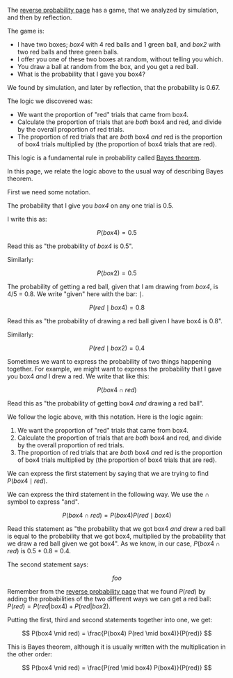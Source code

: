 The [reverse probability page](first_bayes) has a game, that we analyzed by simulation, and then by reflection.

The game is:

* I have two boxes; *box4* with 4 red balls and 1 green ball, and *box2* with
  two red balls and three green balls.
* I offer you one of these two boxes at random, without telling you which.
* You draw a ball at random from the box, and you get a red ball.
* What is the probability that I gave you box4?

We found by simulation, and later by reflection, that the probability is 0.67.

The logic we discovered was:

* We want the proportion of "red" trials that came from box4.
* Calculate the proportion of trials that are *both* box4 and red, and divide
  by the overall proportion of red trials.
* The proportion of red trials that are *both* box4 *and* red is the
  proportion of box4 trials multiplied by (the proportion of box4 trials that
  are red).

This logic is a fundamental rule in probability called [Bayes
theorem](https://en.wikipedia.org/wiki/Bayes'_theorem).

In this page, we relate the logic above to the usual way of describing Bayes
theorem.

First we need some notation.

The probability that I give you *box4* on any one trial is 0.5.

I write this as:

$$
P(box4) = 0.5
$$

Read this as "the probability of *box4* is 0.5".

Similarly:

$$
P(box2) = 0.5
$$

The probability of getting a red ball, given that I am drawing from *box4*, is 4/5 = 0.8.  We write "given" here with the bar: $\mid$.

$$
P(red \mid box4) = 0.8
$$

Read this as "the probability of drawing a red ball given I have box4 is 0.8".

Similarly:

$$
P(red \mid box2) = 0.4
$$

Sometimes we want to express the probability of two things happening together.  For example, we might want to express the probability that I gave you box4 *and* I drew a red.  We write that like this:

$$
P(box4 \cap red)
$$

Read this as "the probability of getting box4 *and* drawing a red ball".

We follow the logic above, with this notation.  Here is the logic again:

1. We want the proportion of "red" trials that came from box4.
2. Calculate the proportion of trials that are *both* box4 and red, and divide
   by the overall proportion of red trials.
3. The proportion of red trials that are *both* box4 *and* red is the
   proportion of box4 trials multiplied by (the proportion of box4 trials that
   are red).

We can express the first statement by saying that we are trying to find
$P(box4 \mid red)$.

We can express the third statement in the following way.  We use the $\cap$
symbol to express "and".

$$
P(box4 \cap red) = P(box4) P(red \mid box4)
$$

Read this statement as "the probability that we got box4 *and* drew a red ball
is equal to the probability that we got box4, multiplied by the probability
that we draw a red ball given we got box4".  As we know, in our case, $P(box4
\cap red)$ is 0.5 * 0.8 = 0.4.

The second statement says:

$$
foo
$$

Remember from the [reverse probability page](first_bayes) that we found
$P(red)$ by adding the probabilities of the two different ways we can get
a red ball: $P(red) = P(red | box4) + P(red | box2)$.

Putting the first, third and second statements together into one, we get:

$$
P(box4 \mid red) = \frac{P(box4) P(red \mid box4)}{P(red)}
$$

This is Bayes theorem, although it is usually written with the multiplication in the other order:

$$
P(box4 \mid red) = \frac{P(red \mid box4) P(box4)}{P(red)}
$$
